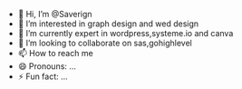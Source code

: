 - 👋 Hi, I’m @Saverign
- 👀 I’m interested in graph design and wed design
- 🌱 I’m currently expert in wordpress,systeme.io and canva
- 💞️ I’m looking to collaborate on sas,gohighlevel
- 📫 How to reach me 
- 😄 Pronouns: ...
- ⚡ Fun fact: ...

<!---
Saverign/Saverign is a ✨ special ✨ repository because its `README.md` (this file) appears on your GitHub profile.
You can click the Preview link to take a look at your changes.
--->
